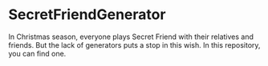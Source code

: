 # SecretFriendGenerator
In Christmas season, everyone plays Secret Friend with their relatives and friends. But the lack of generators puts a stop in this wish. In this repository, you can find one. 
